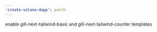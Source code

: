 ```yaml
---
'create-solana-dapp': patch
---
```


enable gill-next-tailwind-basic and gill-next-tailwind-counter templates
